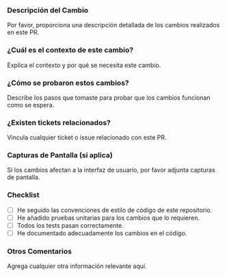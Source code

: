 ### **Descripción del Cambio**  
Por favor, proporciona una descripción detallada de los cambios realizados en este PR.

### **¿Cuál es el contexto de este cambio?**  
Explica el contexto y por qué se necesita este cambio.

### **¿Cómo se probaron estos cambios?**  
Describe los pasos que tomaste para probar que los cambios funcionan como se espera.

### **¿Existen tickets relacionados?**  
Vincula cualquier ticket o issue relacionado con este PR.

### **Capturas de Pantalla (si aplica)**  
Si los cambios afectan a la interfaz de usuario, por favor adjunta capturas de pantalla.

### **Checklist**  
- [ ] He seguido las convenciones de estilo de código de este repositorio.  
- [ ] He añadido pruebas unitarias para los cambios que lo requieren.  
- [ ] Todos los tests pasan correctamente.  
- [ ] He documentado adecuadamente los cambios en el código.

### **Otros Comentarios**  
Agrega cualquier otra información relevante aquí.
